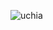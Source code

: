 ![uchia](https://user-images.githubusercontent.com/125342474/221030813-dadeda28-e216-41b7-80bb-1246141d9b78.jpg)
